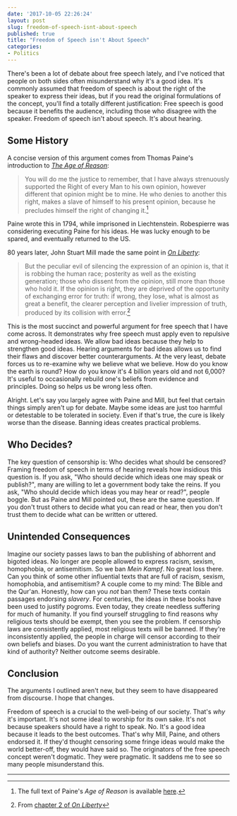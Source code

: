 ```yaml
---
date: '2017-10-05 22:26:24'
layout: post
slug: freedom-of-speech-isnt-about-speech
published: true
title: "Freedom of Speech isn't About Speech"
categories:
- Politics
---
```


There's been a lot of debate about free speech lately, and I've noticed that people on both sides often misunderstand why it's a good idea. It's commonly assumed that freedom of speech is about the right of the speaker to express their ideas, but if you read the original formulations of the concept, you'll find a totally different justification: Free speech is good because it benefits the audience, including those who disagree with the speaker. Freedom of speech isn't about speech. It's about hearing.


## Some History

A concise version of this argument comes from Thomas Paine's introduction to [*The Age of Reason*](https://en.wikipedia.org/wiki/The_Age_of_Reason):

> You will do me the justice to remember, that I have always strenuously supported the Right of every Man to his own opinion, however different that opinion might be to mine. He who denies to another this right, makes a slave of himself to his present opinion, because he precludes himself the right of changing it.[^reason_intro]

Paine wrote this in 1794, while imprisoned in Liechtenstein. Robespierre was considering executing Paine for his ideas. He was lucky enough to be spared, and eventually returned to the US.

80 years later, John Stuart Mill made the same point in [*On Liberty*](https://en.wikipedia.org/wiki/On_Liberty):

> But the peculiar evil of silencing the expression of an opinion is, that it is robbing the human race; posterity as well as the existing generation; those who dissent from the opinion, still more than those who hold it. If the opinion is right, they are deprived of the opportunity of exchanging error for truth: if wrong, they lose, what is almost as great a benefit, the clearer perception and livelier impression of truth, produced by its collision with error.[^liberty]

This is the most succinct and powerful argument for free speech that I have come across. It demonstrates why free speech must apply even to repulsive and wrong-headed ideas. We allow bad ideas because they help to strengthen good ideas. Hearing arguments for bad ideas allows us to find their flaws and discover better counterarguments. At the very least, debate forces us to re-examine why we believe what we believe. How do you know the earth is round? How do you know it's 4 billion years old and not 6,000? It's useful to occasionally rebuild one's beliefs from evidence and principles. Doing so helps us be wrong less often.

Alright. Let's say you largely agree with Paine and Mill, but feel that certain things simply aren't up for debate. Maybe some ideas are just too harmful or detestable to be tolerated in society. Even if that's true, the cure is likely worse than the disease. Banning ideas creates practical problems.


## Who Decides?

The key question of censorship is: Who decides what should be censored? Framing freedom of speech in terms of hearing reveals how insidious this question is. If you ask, "Who should decide which ideas one may speak or publish?", many are willing to let a government body take the reins. If you ask, "Who should decide which ideas you may hear or read?", people boggle. But as Paine and Mill pointed out, these are the same question. If you don't trust others to decide what you can read or hear, then you don't trust them to decide what can be written or uttered.


## Unintended Consequences

Imagine our society passes laws to ban the publishing of abhorrent and bigoted ideas. No longer are people allowed to express racism, sexism, homophobia, or antisemitism. So we ban *Mein Kampf*. No great loss there. Can you think of some other influential texts that are full of racism, sexism, homophobia, and antisemitism? A couple come to my mind: The Bible and the Qur'an. Honestly, how can you *not* ban them? These texts contain passages endorsing *slavery*. For centuries, the ideas in these books have been used to justify pogroms. Even today, they create needless suffering for much of humanity. If you find yourself struggling to find reasons why religious texts should be exempt, then you see the problem. If censorship laws are consistently applied, most religious texts will be banned. If they're inconsistently applied, the people in charge will censor according to their own beliefs and biases. Do you want the current administration to have that kind of authority? Neither outcome seems desirable.


## Conclusion

The arguments I outlined aren't new, but they seem to have disappeared from discourse. I hope that changes.

Freedom of speech is a crucial to the well-being of our society. That's *why* it's important. It's not some ideal to worship for its own sake. It's not because speakers should have a right to speak. No. It's a good idea because it leads to the best outcomes. That's why Mill, Paine, and others endorsed it. If they'd thought censoring some fringe ideas would make the world better-off, they would have said so. The originators of the free speech concept weren't dogmatic. They were pragmatic. It saddens me to see so many people misunderstand this.


---

[^reason_intro]: The full text of Paine's *Age of Reason* is available [here](http://www.ushistory.org/paine/reason/intro.htm).

[^liberty]: From [chapter 2 of *On Liberty*](https://en.wikisource.org/wiki/On_Liberty/Chapter_2)


<!--
The earliest example of this argument I can find is from almost 400 years ago. In [*Areopagitica*](https://en.wikipedia.org/wiki/Areopagitica), John Milton argued against restricting who could publish books in England.

https://en.wikisource.org/wiki/Areopagitica

> Let us suppose, therefore, that the government is entirely at one with the people, and never thinks of exerting any power of coercion unless in agreement with what it conceives to be their voice. But I deny the right of the people to exercise such coercion, either by themselves or by their government. The power itself is illegitimate. The best government has no more title to it than the worst. It is as noxious, or more noxious, when exerted in accordance with public opinion, than when in opposition to it. If all mankind minus one, were of one opinion, and only one person were of the contrary opinion, mankind would be no more justified in silencing that one person, than he, if he had the power, would be justified in silencing mankind. Were an opinion a personal possession of no value except to the owner; if to be obstructed in the enjoyment of it were simply a private injury, it would make some difference whether the injury was inflicted only on a few persons or on many.
 -->